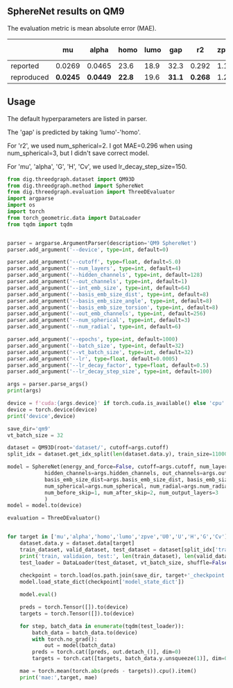 ## SphereNet results on QM9
The evaluation metric is mean absolute error (MAE).

|            | mu     | alpha  | homo | lumo | gap  | r2    | zpve | U0   | U    | H    | G    | Cv     | std. MAE |
| ---------- | ------ | ------ | ---- | ---- | ---- | ----- | ---- | ---- | ---- | ---- | ---- | ------ | -------- |
| reported   | 0.0269 | 0.0465 | 23.6 | 18.9 | 32.3 | 0.292 | 1.12 | 6.26 | 7.33 | 6.4  | 8    | 0.0215 | 0.94     |
| reproduced | **0.0245** | **0.0449** | **22.8** | 19.6 | **31.1** | **0.268** | 1.26 | 6.31 | **6.36** | **6.33** | **7.78** | 0.024  | **0.92**     |

## Usage

The default hyperparameters are listed in parser.

The 'gap' is predicted by taking 'lumo'-'homo'.

For 'r2', we used num_spherical=2. I got MAE=0.296 when using num_spherical=3, but I didn't save correct model.

For 'mu', 'alpha', 'G', 'H', 'Cv', we used lr_decay_step_size=150.

```python
from dig.threedgraph.dataset import QM93D
from dig.threedgraph.method import SphereNet
from dig.threedgraph.evaluation import ThreeDEvaluator
import argparse
import os
import torch
from torch_geometric.data import DataLoader
from tqdm import tqdm


parser = argparse.ArgumentParser(description='QM9 SphereNet')
parser.add_argument('--device', type=int, default=0)

parser.add_argument('--cutoff', type=float, default=5.0)
parser.add_argument('--num_layers', type=int, default=4)
parser.add_argument('--hidden_channels', type=int, default=128)
parser.add_argument('--out_channels', type=int, default=1)
parser.add_argument('--int_emb_size', type=int, default=64)
parser.add_argument('--basis_emb_size_dist', type=int, default=8)
parser.add_argument('--basis_emb_size_angle', type=int, default=8)
parser.add_argument('--basis_emb_size_torsion', type=int, default=8)
parser.add_argument('--out_emb_channels', type=int, default=256)
parser.add_argument('--num_spherical', type=int, default=3)
parser.add_argument('--num_radial', type=int, default=6)

parser.add_argument('--epochs', type=int, default=1000)
parser.add_argument('--batch_size', type=int, default=32)
parser.add_argument('--vt_batch_size', type=int, default=32)
parser.add_argument('--lr', type=float, default=0.0005)
parser.add_argument('--lr_decay_factor', type=float, default=0.5)
parser.add_argument('--lr_decay_step_size', type=int, default=100)

args = parser.parse_args()
print(args)

device = f'cuda:{args.device}' if torch.cuda.is_available() else 'cpu'
device = torch.device(device)
print('device',device)

save_dir='qm9' 
vt_batch_size = 32

dataset = QM93D(root='dataset/', cutoff=args.cutoff)
split_idx = dataset.get_idx_split(len(dataset.data.y), train_size=110000, valid_size=10000, seed=42)

model = SphereNet(energy_and_force=False, cutoff=args.cutoff, num_layers=args.num_layers, 
            hidden_channels=args.hidden_channels, out_channels=args.out_channels, int_emb_size=args.int_emb_size, 
            basis_emb_size_dist=args.basis_emb_size_dist, basis_emb_size_angle=args.basis_emb_size_angle, basis_emb_size_torsion=args.basis_emb_size_torsion, out_emb_channels=args.out_emb_channels, 
            num_spherical=args.num_spherical, num_radial=args.num_radial, envelope_exponent=5, 
            num_before_skip=1, num_after_skip=2, num_output_layers=3 
            )
model = model.to(device)

evaluation = ThreeDEvaluator()


for target in ['mu','alpha','homo','lumo','zpve','U0','U','H','G','Cv']:
    dataset.data.y = dataset.data[target]
    train_dataset, valid_dataset, test_dataset = dataset[split_idx['train']], dataset[split_idx['valid']], dataset[split_idx['test']]
    print('train, validaion, test:', len(train_dataset), len(valid_dataset), len(test_dataset))
    test_loader = DataLoader(test_dataset, vt_batch_size, shuffle=False)
    
    checkpoint = torch.load(os.path.join(save_dir, target+'_checkpoint.pt'))
    model.load_state_dict(checkpoint['model_state_dict'])

    model.eval()

    preds = torch.Tensor([]).to(device)
    targets = torch.Tensor([]).to(device)

    for step, batch_data in enumerate(tqdm(test_loader)):
        batch_data = batch_data.to(device)
        with torch.no_grad():
            out = model(batch_data)
        preds = torch.cat([preds, out.detach_()], dim=0)
        targets = torch.cat([targets, batch_data.y.unsqueeze(1)], dim=0)

    mae = torch.mean(torch.abs(preds - targets)).cpu().item()
    print('mae:',target, mae)
```